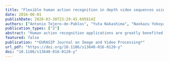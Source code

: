 ```yaml
---
title: "Flexible human action recognition in depth video sequences using masked joint trajectories"
date: 2016-06-01
publishDate: 2020-03-30T23:29:45.695814Z
authors: ["Antonio Tejero-de-Pablos", "Yuta Nakashima", "Naokazu Yokoya", "Francisco-Javier Díaz-Pernas", "Mario Martínez-Zarzuela"]
publication_types: ["2"]
abstract: "Human action recognition applications are greatly benefited from the use of commodity depth sensors that are capable of skeleton tracking. Some of these applications (e.g., customizable gesture interfaces) require learning of new actions at runtime and may not count with many training instances. This paper presents a human action recognition method designed for flexibility, which allows taking users’ feedback to improve recognition performance and to add a new action instance without computationally expensive optimization for training classifiers. Our nearest neighbor-based action classifier adopts dynamic time warping to handle variability in execution rate. In addition, it uses the confidence values associated to each tracked joint position to mask erroneous trajectories for robustness against noise. We evaluate the proposed method with various datasets with different frame rates, actors, and noise. The experimental results demonstrate its adequacy for learning of actions from depth sequences at runtime. We achieve an accuracy comparable to the state-of-the-art techniques on the challenging MSR-Action3D dataset."
featured: false
publication: "*EURASIP Journal on Image and Video Processing*"
url_pdf: "https://doi.org/10.1186/s13640-016-0120-y"
doi: "10.1186/s13640-016-0120-y"
---
```


